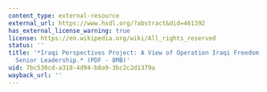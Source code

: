 ```yaml
---
content_type: external-resource
external_url: https://www.hsdl.org/?abstract&did=461392
has_external_license_warning: true
license: https://en.wikipedia.org/wiki/All_rights_reserved
status: ''
title: '*Iraqi Perspectives Project: A View of Operation Iraqi Freedom from Saddam''s
  Senior Leadership.* (PDF - 8MB)'
uid: 7bc530cd-a318-4d94-b8a9-3bc2c2d1379a
wayback_url: ''
---
```

